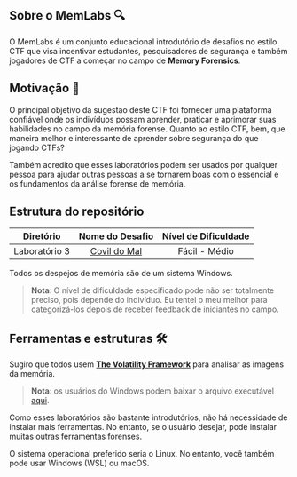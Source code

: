## **Sobre o MemLabs** :mag:

O MemLabs é um conjunto educacional introdutório de desafios no estilo CTF que visa incentivar estudantes, pesquisadores de segurança e também jogadores de CTF a começar no campo de **Memory Forensics**.

## **Motivação** :dart:

O principal objetivo da sugestao deste CTF foi fornecer uma plataforma confiável onde os indivíduos possam aprender, praticar e aprimorar suas habilidades no campo da memória forense. Quanto ao estilo CTF, bem, que maneira melhor e interessante de aprender sobre segurança do que jogando CTFs?

Também acredito que esses laboratórios podem ser usados por qualquer pessoa para ajudar outras pessoas a se tornarem boas com o essencial e os fundamentos da análise forense de memória.

## **Estrutura do repositório**

| Diretório | Nome do Desafio | Nível de Dificuldade |
|:----:|:----:|:----:|
|Laboratório 3 | [Covil do Mal](https://drive.google.com/file/d/1Asbc5YEXDrGJLYbRsH5aHQy5Ql1LpG9B/view?usp=share_link) | Fácil - Médio |

Todos os despejos de memória são de um sistema Windows.

> **Nota**: O nível de dificuldade especificado pode não ser totalmente preciso, pois depende do indivíduo. Eu tentei o meu melhor para categorizá-los depois de receber feedback de iniciantes no campo.

## **Ferramentas e estruturas** :hammer_and_wrench:

Sugiro que todos usem [**The Volatility Framework**](https://github.com/volatilityfoundation/volatility/) para analisar as imagens da memória.

> **Nota**: os usuários do Windows podem baixar o arquivo executável [aqui](https://www.volatilityfoundation.org/26).

Como esses laboratórios são bastante introdutórios, não há necessidade de instalar mais ferramentas. No entanto, se o usuário desejar, pode instalar muitas outras ferramentas forenses.

O sistema operacional preferido seria o Linux. No entanto, você também pode usar Windows (WSL) ou macOS.

